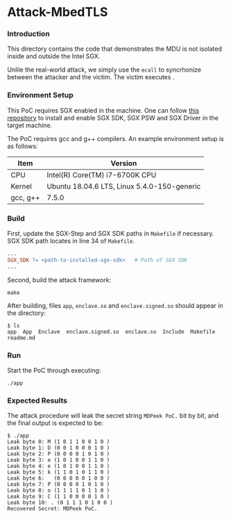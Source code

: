 # Attack-MbedTLS

### Introduction

This directory contains the code that demonstrates the MDU is not isolated inside and outside the Intel SGX.

Unlile the real-world attack, we simply use the `ecall` to syncrhonize between the attacker and the victim. The victim executes . 

### Environment Setup

This PoC requires SGX enabled in the machine. One can follow [this repository](https://github.com/intel/linux-sgx) to install and enable SGX SDK, SGX PSW and SGX Driver in the target machine.

The PoC requires gcc and g++ compilers. An example environment setup is as follows:

| Item     | Version                                     |
| -------- | ------------------------------------------- |
| CPU      | Intel(R) Core(TM) i7-6700K CPU              |
| Kernel   | Ubuntu 18.04.6 LTS, Linux 5.4.0-150-generic |
| gcc, g++ | 7.5.0                                       |

### Build

First, update the SGX-Step and SGX SDK paths in `Makefile` if necessary. SGX SDK path locates in line 34 of `Makefile`.

```makefile
...
SGX_SDK ?= <path-to-installed-sgx-sdk>   # Path of SGX SDK
...
```

Second, build the attack framework:

```shell
make
```

After building, files `app`, `enclave.so` and `enclave.signed.so` should appear in the directory:

```shell
$ ls
app  App  Enclave  enclave.signed.so  enclave.so  Include  Makefile  readme.md
```

### Run

Start the PoC through executing:

```shell
./app
```

### Expected Results

The attack procedure will leak the secret string `MDPeek PoC.` bit by bit, and the final output is expected to be:

```shell
$ ./app 
Leak byte 0: M (1 0 1 1 0 0 1 0 )
Leak byte 1: D (0 0 1 0 0 0 1 0 )
Leak byte 2: P (0 0 0 0 1 0 1 0 )
Leak byte 3: e (1 0 1 0 0 1 1 0 )
Leak byte 4: e (1 0 1 0 0 1 1 0 )
Leak byte 5: k (1 1 0 1 0 1 1 0 )
Leak byte 6:   (0 0 0 0 0 1 0 0 )
Leak byte 7: P (0 0 0 0 1 0 1 0 )
Leak byte 8: o (1 1 1 1 0 1 1 0 )
Leak byte 9: C (1 1 0 0 0 0 1 0 )
Leak byte 10: . (0 1 1 1 0 1 0 0 )
Recovered Secret: MDPeek PoC.
```
